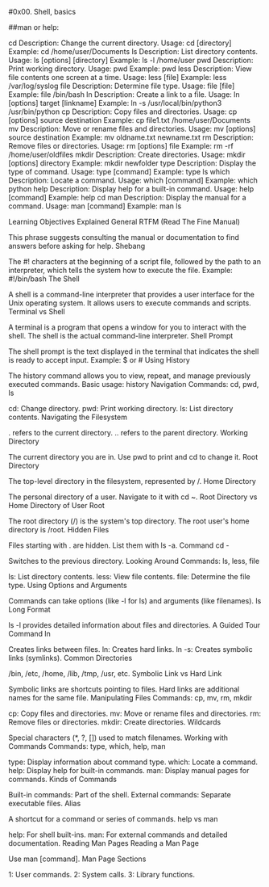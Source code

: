 #0x00. Shell, basics

##man or help:

cd
Description: Change the current directory.
Usage: cd [directory]
Example: cd /home/user/Documents
ls
Description: List directory contents.
Usage: ls [options] [directory]
Example: ls -l /home/user
pwd
Description: Print working directory.
Usage: pwd
Example: pwd
less
Description: View file contents one screen at a time.
Usage: less [file]
Example: less /var/log/syslog
file
Description: Determine file type.
Usage: file [file]
Example: file /bin/bash
ln
Description: Create a link to a file.
Usage: ln [options] target [linkname]
Example: ln -s /usr/local/bin/python3 /usr/bin/python
cp
Description: Copy files and directories.
Usage: cp [options] source destination
Example: cp file1.txt /home/user/Documents
mv
Description: Move or rename files and directories.
Usage: mv [options] source destination
Example: mv oldname.txt newname.txt
rm
Description: Remove files or directories.
Usage: rm [options] file
Example: rm -rf /home/user/oldfiles
mkdir
Description: Create directories.
Usage: mkdir [options] directory
Example: mkdir newfolder
type
Description: Display the type of command.
Usage: type [command]
Example: type ls
which
Description: Locate a command.
Usage: which [command]
Example: which python
help
Description: Display help for a built-in command.
Usage: help [command]
Example: help cd
man
Description: Display the manual for a command.
Usage: man [command]
Example: man ls

Learning Objectives Explained
General
RTFM (Read The Fine Manual)

This phrase suggests consulting the manual or documentation to find answers before asking for help.
Shebang

The #! characters at the beginning of a script file, followed by the path to an interpreter, which tells the system how to execute the file.
Example: #!/bin/bash
The Shell

A shell is a command-line interpreter that provides a user interface for the Unix operating system. It allows users to execute commands and scripts.
Terminal vs Shell

A terminal is a program that opens a window for you to interact with the shell. The shell is the actual command-line interpreter.
Shell Prompt

The shell prompt is the text displayed in the terminal that indicates the shell is ready to accept input.
Example: $ or #
Using History

The history command allows you to view, repeat, and manage previously executed commands.
Basic usage: history
Navigation
Commands: cd, pwd, ls

cd: Change directory.
pwd: Print working directory.
ls: List directory contents.
Navigating the Filesystem

. refers to the current directory.
.. refers to the parent directory.
Working Directory

The current directory you are in. Use pwd to print and cd to change it.
Root Directory

The top-level directory in the filesystem, represented by /.
Home Directory

The personal directory of a user. Navigate to it with cd ~.
Root Directory vs Home Directory of User Root

The root directory (/) is the system's top directory. The root user's home directory is /root.
Hidden Files

Files starting with . are hidden. List them with ls -a.
Command cd -

Switches to the previous directory.
Looking Around
Commands: ls, less, file

ls: List directory contents.
less: View file contents.
file: Determine the file type.
Using Options and Arguments

Commands can take options (like -l for ls) and arguments (like filenames).
ls Long Format

ls -l provides detailed information about files and directories.
A Guided Tour
Command ln

Creates links between files.
ln: Creates hard links.
ln -s: Creates symbolic links (symlinks).
Common Directories

/bin, /etc, /home, /lib, /tmp, /usr, etc.
Symbolic Link vs Hard Link

Symbolic links are shortcuts pointing to files. Hard links are additional names for the same file.
Manipulating Files
Commands: cp, mv, rm, mkdir

cp: Copy files and directories.
mv: Move or rename files and directories.
rm: Remove files or directories.
mkdir: Create directories.
Wildcards

Special characters (*, ?, []) used to match filenames.
Working with Commands
Commands: type, which, help, man

type: Display information about command type.
which: Locate a command.
help: Display help for built-in commands.
man: Display manual pages for commands.
Kinds of Commands

Built-in commands: Part of the shell.
External commands: Separate executable files.
Alias

A shortcut for a command or series of commands.
help vs man

help: For shell built-ins.
man: For external commands and detailed documentation.
Reading Man Pages
Reading a Man Page

Use man [command].
Man Page Sections

1: User commands.
2: System calls.
3: Library functions.
